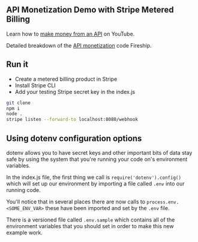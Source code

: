 ## API Monetization Demo with Stripe Metered Billing

Learn how to [make money from an API](https://youtu.be/MbqSMgMAzxU) on YouTube. 

Detailed breakdown of the [API monetization](https://fireship.io/lessons/api-monetization-stripe) code Fireship. 

## Run it

- Create a metered billing product in Stripe
- Install Stripe CLI
- Add your testing Stripe secret key in the index.js

```bash
git clone 
npm i
node .
stripe listen --forward-to localhost:8080/webhook
```

## Using dotenv configuration options

dotenv allows you to have secret keys and other important bits of data stay safe by 
using the system that you're running your code on's environment variables.

In the index.js file, the first thing we call is `require('dotenv').config()` which
will set up our environment by importing a file called `.env` into our running code.

You'll notice that in several places there are now calls to `process.env.<SOME_ENV_VAR>`
these have been imported and set by the `.env` file.

There is a versioned file called `.env.sample` which contains all of the environment
variables that you should set in order to make this new example work.